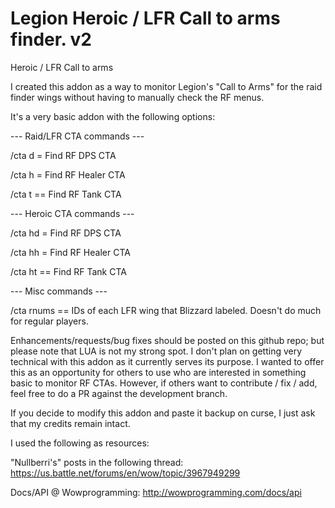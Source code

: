 # Legion Heroic / LFR Call to arms finder. v2


Heroic / LFR Call to arms



I created this addon as a way to monitor Legion's "Call to Arms" for the raid finder wings without having to manually check the RF menus.



It's a very basic addon with the following options:


--- Raid/LFR CTA commands ---

/cta d = Find RF DPS CTA

/cta h = Find RF Healer CTA

/cta t == Find RF Tank CTA



--- Heroic CTA commands ---

/cta hd = Find RF DPS CTA

/cta hh = Find RF Healer CTA

/cta ht == Find RF Tank CTA



--- Misc commands ---

/cta rnums == IDs of each LFR wing that Blizzard labeled. Doesn't do much for regular players.


Enhancements/requests/bug fixes should be posted on this github repo; but please note that LUA is not my strong spot. I don't plan on getting very technical with this addon as it currently serves its purpose. I wanted to offer this as an opportunity for others to use who are interested in something basic to monitor RF CTAs. However, if others want to contribute / fix / add, feel free to do a PR against the development branch.



If you decide to modify this addon and paste it backup on curse, I just ask that my credits remain intact.



I used the following as resources:

"Nullberri's" posts in the following thread: https://us.battle.net/forums/en/wow/topic/3967949299


Docs/API @ Wowprogramming: http://wowprogramming.com/docs/api
